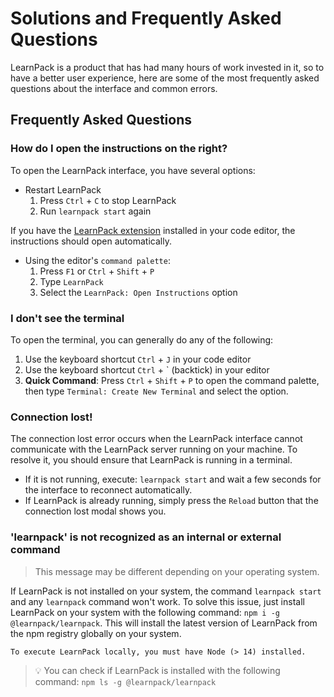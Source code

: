 # Solutions and Frequently Asked Questions
LearnPack is a product that has had many hours of work invested in it, so to have a better user experience, here are some of the most frequently asked questions about the interface and common errors.

## Frequently Asked Questions
### How do I open the instructions on the right?
To open the LearnPack interface, you have several options:
- Restart LearnPack
  1. Press `Ctrl` + `C` to stop LearnPack
  2. Run `learnpack start` again

If you have the [LearnPack extension](https://marketplace.visualstudio.com/items?itemName=learn-pack.learnpack-vscode) installed in your code editor, the instructions should open automatically.

- Using the editor's `command palette`:
  1. Press `F1` or `Ctrl` + `Shift` + `P`
  2. Type `LearnPack`
  3. Select the `LearnPack: Open Instructions` option


### I don't see the terminal
To open the terminal, you can generally do any of the following:

1. Use the keyboard shortcut `Ctrl` + `J` in your code editor
2. Use the keyboard shortcut `Ctrl` + ` (backtick) in your editor
3. **Quick Command**: Press `Ctrl` + `Shift` + `P` to open the command palette, then type `Terminal: Create New Terminal` and select the option.


### Connection lost!
The connection lost error occurs when the LearnPack interface cannot communicate with the LearnPack server running on your machine. To resolve it, you should ensure that LearnPack is running in a terminal.

- If it is not running, execute: `learnpack start` and wait a few seconds for the interface to reconnect automatically.
- If LearnPack is already running, simply press the `Reload` button that the connection lost modal shows you.


### 'learnpack' is not recognized as an internal or external command
> This message may be different depending on your operating system.

If LearnPack is not installed on your system, the command `learnpack start` and any `learnpack` command won't work. To solve this issue, just install LearnPack on your system with the following command: `npm i -g @learnpack/learnpack`. This will install the latest version of LearnPack from the npm registry globally on your system.

```text
To execute LearnPack locally, you must have Node (> 14) installed.
```
> 💡 You can check if LearnPack is installed with the following command: 
`npm ls -g @learnpack/learnpack`

